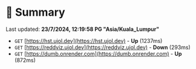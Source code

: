 # 📖 Summary
Last updated: **23/7/2024, 12:19:58 PG "Asia/Kuala_Lumpur"**

- `GET` [https://hst.ujol.dev](https://hst.ujol.dev) - **Up** (1237ms)
- `GET` [https://reddviz.ujol.dev](https://reddviz.ujol.dev) - **Down** (293ms)
- `GET` [https://dumb.onrender.com](https://dumb.onrender.com) - **Up** (872ms)
